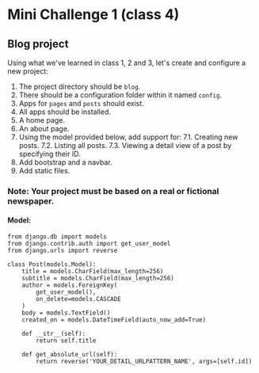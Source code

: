 # Mini Challenge 1 (class 4)

## Blog project

Using what we've learned in class 1, 2 and 3, let's create and configure a new project:

1. The project directory should be `blog`.
2. There should be a configuration folder within it named `config`.
3. Apps for `pages` and `posts` should exist.
4. All apps should be installed.
5. A home page.
6. An about page.
7. Using the model provided below, add support for:
    7.1. Creating new posts.
    7.2. Listing all posts.
    7.3. Viewing a detail view of a post by specifying their ID.
8. Add bootstrap and a navbar.
9. Add static files.

### Note: Your project must be based on a real or fictional newspaper.

#### Model:

```
from django.db import models
from django.contrib.auth import get_user_model
from django.urls import reverse

class Post(models.Model):
    title = models.CharField(max_length=256)
    subtitle = models.CharField(max_length=256)
    author = models.ForeignKey(
        get_user_model(),
        on_delete=models.CASCADE
    )
    body = models.TextField()
    created_on = models.DateTimeField(auto_now_add=True)

    def __str__(self):
        return self.title

    def get_absolute_url(self):
        return reverse('YOUR_DETAIL_URLPATTERN_NAME', args=[self.id])

```
